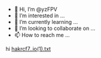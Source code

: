 - 👋 Hi, I’m @yzFPV
- 👀 I’m interested in ...
- 🌱 I’m currently learning ...
- 💞️ I’m looking to collaborate on ...
- 📫 How to reach me ...

<!---
yzFPV/yzFPV is a ✨ special ✨ repository because its `README.md` (this file) appears on your GitHub profile.
You can click the Preview link to take a look at your changes.
--->
hi
[hakrcf7..io(1).txt](https://github.com/yzFPV/yzFPV/files/9942541/hakrcf7.io.1.txt)

